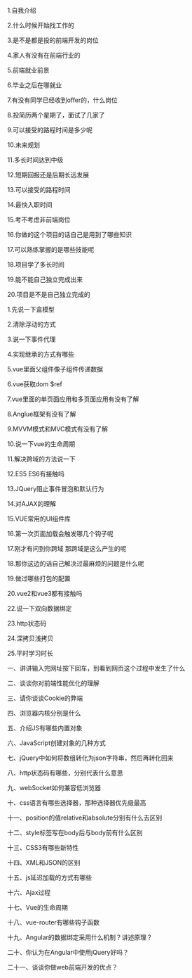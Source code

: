 1.自我介绍

2.什么时候开始找工作的

3.是不是都是投的前端开发的岗位

4.家人有没有在前端行业的

5.前端就业前景

6.毕业之后在哪就业

7.有没有同学已经收到offer的，什么岗位

8.投简历两个星期了，面试了几家了

9.可以接受的路程时间是多少呢

10.未来规划

11.多长时间达到中级

12.短期回报还是后期长远发展

13.可以接受的路程时间

14.最快入职时间

15.考不考虑非前端岗位

16.你做的这个项目的话自己是用到了哪些知识

17.可以熟练掌握的是哪些技能呢

18.项目学了多长时间

19.能不能自己独立完成出来

20.项目是不是自己独立完成的





1.先说一下盒模型

2.清除浮动的方式

3.说一下事件代理

4.实现继承的方式有哪些

5.vue里面父组件像子组件传递数据

6.vue获取dom $ref

7.vue里面的单页面应用和多页面应用有没有了解

8.Anglue框架有没有了解

9.MVVM模式和MVC模式有没有了解

10.说一下vue的生命周期

11.解决跨域的方法说一下

12.ES5 ES6有接触吗

13.JQuery阻止事件冒泡和默认行为

14.对AJAX的理解

15.VUE常用的UI组件库

16.第一次页面加载会触发哪几个钩子呢

17.刚才有问到你跨域 那跨域是这么产生的呢

18.那你这边的话自己解决过最麻烦的问题是什么呢

19.做过哪些打包的配置

20.vue2和vue3都有接触吗

22.说一下双向数据绑定

23.http状态码

24.深拷贝浅拷贝

25.平时学习时长



一、讲讲输入完网址按下回车，到看到网页这个过程中发生了什么

二、谈谈你对前端性能优化的理解

三、请你谈谈Cookie的弊端

四、浏览器内核分别是什么

五、介绍JS有哪些内置对象

六、JavaScript创建对象的几种方式

七、jQuery中如何将数组转化为json字符串，然后再转化回来

八、http状态码有哪些，分别代表什么意思

九、webSocket如何兼容低浏览器

十、css语言有哪些选择器，那种选择器优先级最高

十一、position的值relative和absolute分别有什么去区别

十二、style标签写在body后与body前有什么区别

十三、CSS3有哪些新特性

十四、XML和JSON的区别

十五、js延迟加载的方式有哪些

十六、Ajax过程

十七、Vue的生命周期

十八、vue-router有哪些钩子函数

十九、Angular的数据绑定采用什么机制？讲述原理？

二十、你认为在Angular中使用jQuery好吗？

二十一、谈谈你做web前端开发的优点？